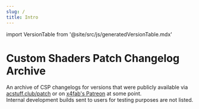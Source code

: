 ```yaml
---
slug: /
title: Intro
---
```


import VersionTable from '@site/src/js/generatedVersionTable.mdx'

# Custom Shaders Patch Changelog Archive

An archive of CSP changelogs for versions that were publicly available via [acstuff.club/patch](https://acstuff.club/patch/) or on [x4fab's Patreon](https://www.patreon.com/x4fab) at some point.  
Internal development builds sent to users for testing purposes are not listed.

<VersionTable />
